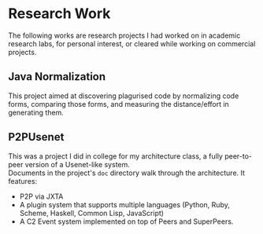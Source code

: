 Research Work
==============

The following works are research projects I had worked on
in academic research labs, for personal interest, or cleared while
working on commercial projects.

Java Normalization
------------------

This project aimed at discovering plagurised code by normalizing 
code forms, comparing those forms, and measuring the distance/effort 
in generating them.


P2PUsenet
---------

This was a project I did in college for my architecture class, 
a fully peer-to-peer version of a Usenet-like system.  
Documents in the project's `doc` directory walk through the architecture.
It features:

* P2P via JXTA
* A plugin system that supports multiple languages (Python, Ruby, Scheme, Haskell, Common Lisp, JavaScript)
* A C2 Event system implemented on top of Peers and SuperPeers.



